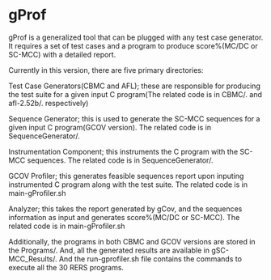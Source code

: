 # gProf
gProf is a generalized tool that can be plugged with any test case generator. It requires a set of test cases and a program to produce score%(MC/DC or SC-MCC) with a detailed report.

Currently in this version, there are five primary directories:

Test Case Generators(CBMC and AFL); these are responsible for producing the test suite for a given input C program(The related code is in CBMC/. and afl-2.52b/. respectively)

Sequence Generator; this is used to generate the SC-MCC sequences for a given input C program(GCOV version). The related code is in SequenceGenerator/.

Instrumentation Component; this instruments the C program with the SC-MCC sequences. The related code is in SequenceGenerator/.

GCOV Profiler; this generates feasible sequences report upon inputing instrumented C program along with the test suite. The related code is in main-gProfiler.sh

Analyzer; this takes the report generated by gCov, and the sequences information as input and generates score%(MC/DC or SC-MCC). The related code is in main-gProfiler.sh

Additionally, the programs in both CBMC and GCOV versions are stored in the Programs/. And, all the generated results are available in gSC-MCC_Results/. And the run-gprofiler.sh file contains the commands to execute all the 30 RERS programs.
